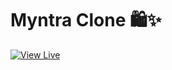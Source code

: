 # Myntra Clone 🛍️✨

[![View Live](https://img.shields.io/badge/Live%20Demo-Click%20Here-blue?style=for-the-badge)](https://raaz810.github.io/Myntra-clone/)

